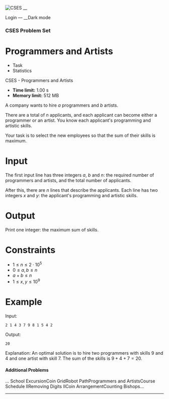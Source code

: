 ![CSES](/logo.png?1) __

Login — __Dark mode

### CSES Problem Set

# Programmers and Artists

  * Task
  * Statistics

CSES - Programmers and Artists

  * **Time limit:** 1.00 s
  * **Memory limit:** 512 MB

A company wants to hire $a$ programmers and $b$ artists.

There are a total of $n$ applicants, and each applicant can become either a
programmer or an artist. You know each applicant's programming and artistic
skills.

Your task is to select the new employees so that the sum of their skills is
maximum.

# Input

The first input line has three integers $a$, $b$ and $n$: the required number
of programmers and artists, and the total number of applicants.

After this, there are $n$ lines that describe the applicants. Each line has
two integers $x$ and $y$: the applicant's programming and artistic skills.

# Output

Print one integer: the maximum sum of skills.

# Constraints

  * $1 \le n \le 2 \cdot 10^5$
  * $0 \le a,b \le n$
  * $a+b \le n$
  * $1 \le x,y \le 10^9$

# Example

Input:

``` 2 1 4 3 7 9 8 1 5 4 2 ```

Output:

``` 20 ```

Explanation: An optimal solution is to hire two programmers with skills $9$
and $4$ and one artist with skill $7$. The sum of the skills is $9+4+7=20$.

#### Additional Problems

... School ExcursionCoin GridRobot PathProgrammers and ArtistsCourse Schedule
IIRemoving Digits IICoin ArrangementCounting Bishops...

* * *

